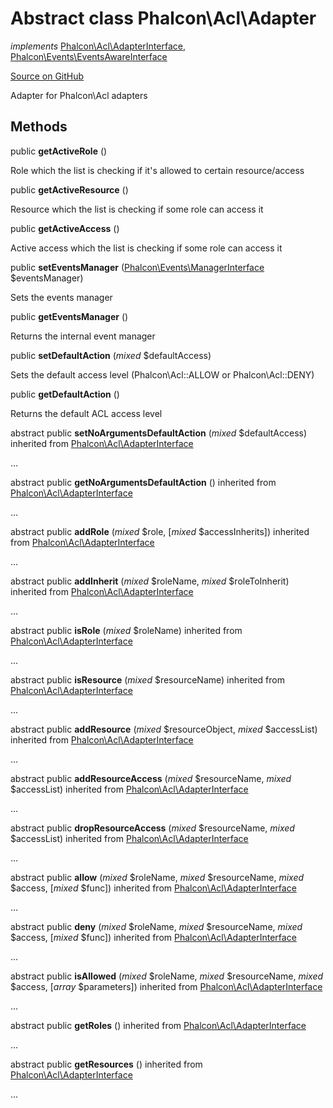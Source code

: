 # Abstract class **Phalcon\\Acl\\Adapter**

*implements* [Phalcon\Acl\AdapterInterface](/en/3.2/api/Phalcon_Acl_AdapterInterface), [Phalcon\Events\EventsAwareInterface](/en/3.2/api/Phalcon_Events_EventsAwareInterface)

<a href="https://github.com/phalcon/cphalcon/blob/master/phalcon/acl/adapter.zep" class="btn btn-default btn-sm">Source on GitHub</a>

Adapter for Phalcon\\Acl adapters

## Methods

public **getActiveRole** ()

Role which the list is checking if it's allowed to certain resource/access

public **getActiveResource** ()

Resource which the list is checking if some role can access it

public **getActiveAccess** ()

Active access which the list is checking if some role can access it

public **setEventsManager** ([Phalcon\Events\ManagerInterface](/en/3.2/api/Phalcon_Events_ManagerInterface) $eventsManager)

Sets the events manager

public **getEventsManager** ()

Returns the internal event manager

public **setDefaultAction** (*mixed* $defaultAccess)

Sets the default access level (Phalcon\\Acl::ALLOW or Phalcon\\Acl::DENY)

public **getDefaultAction** ()

Returns the default ACL access level

abstract public **setNoArgumentsDefaultAction** (*mixed* $defaultAccess) inherited from [Phalcon\Acl\AdapterInterface](/en/3.2/api/Phalcon_Acl_AdapterInterface)

...

abstract public **getNoArgumentsDefaultAction** () inherited from [Phalcon\Acl\AdapterInterface](/en/3.2/api/Phalcon_Acl_AdapterInterface)

...

abstract public **addRole** (*mixed* $role, [*mixed* $accessInherits]) inherited from [Phalcon\Acl\AdapterInterface](/en/3.2/api/Phalcon_Acl_AdapterInterface)

...

abstract public **addInherit** (*mixed* $roleName, *mixed* $roleToInherit) inherited from [Phalcon\Acl\AdapterInterface](/en/3.2/api/Phalcon_Acl_AdapterInterface)

...

abstract public **isRole** (*mixed* $roleName) inherited from [Phalcon\Acl\AdapterInterface](/en/3.2/api/Phalcon_Acl_AdapterInterface)

...

abstract public **isResource** (*mixed* $resourceName) inherited from [Phalcon\Acl\AdapterInterface](/en/3.2/api/Phalcon_Acl_AdapterInterface)

...

abstract public **addResource** (*mixed* $resourceObject, *mixed* $accessList) inherited from [Phalcon\Acl\AdapterInterface](/en/3.2/api/Phalcon_Acl_AdapterInterface)

...

abstract public **addResourceAccess** (*mixed* $resourceName, *mixed* $accessList) inherited from [Phalcon\Acl\AdapterInterface](/en/3.2/api/Phalcon_Acl_AdapterInterface)

...

abstract public **dropResourceAccess** (*mixed* $resourceName, *mixed* $accessList) inherited from [Phalcon\Acl\AdapterInterface](/en/3.2/api/Phalcon_Acl_AdapterInterface)

...

abstract public **allow** (*mixed* $roleName, *mixed* $resourceName, *mixed* $access, [*mixed* $func]) inherited from [Phalcon\Acl\AdapterInterface](/en/3.2/api/Phalcon_Acl_AdapterInterface)

...

abstract public **deny** (*mixed* $roleName, *mixed* $resourceName, *mixed* $access, [*mixed* $func]) inherited from [Phalcon\Acl\AdapterInterface](/en/3.2/api/Phalcon_Acl_AdapterInterface)

...

abstract public **isAllowed** (*mixed* $roleName, *mixed* $resourceName, *mixed* $access, [*array* $parameters]) inherited from [Phalcon\Acl\AdapterInterface](/en/3.2/api/Phalcon_Acl_AdapterInterface)

...

abstract public **getRoles** () inherited from [Phalcon\Acl\AdapterInterface](/en/3.2/api/Phalcon_Acl_AdapterInterface)

...

abstract public **getResources** () inherited from [Phalcon\Acl\AdapterInterface](/en/3.2/api/Phalcon_Acl_AdapterInterface)

...
